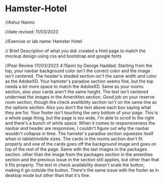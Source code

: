 # Hamster-Hotel
//Ashur Nanno

//date revised: 11/03/2023

//Exercise or lab name: Hamster Hotel

// Brief Description of what you did: created a html page to match the mockup design using css and bootstrap and google fonts

//Pear Review (11/03/2023  4:15pm) by George Haddad: Starting from the top, your navbar background color isn't the correct color and the image isn't centered. The header's shaded section isn't the same width and color as the AdobeXD. Your hamster's paradise section seems fine, but the top needs a bit more space to match the AdobeXD. Same as your rooms section, also your cards aren't the same height. The text isn't centered underneat the images in the Amenitites section. Good job on your reserve room section, though the check availibility section isn't on the same line as the options section. Also you don't the text above each box saying what they are for. Your footer isn't touching the very bottom of your page. This is a whole page thing, but the page is too wide, I'm able to scroll to the right and there's a bunch of white space. When it comes to responsiveness the navbar and header are responsive, I couldn't figure out why the navbar wouldn't collapse in time. The hamster's paradise section squeezes itself when in tablet/mobile sizes. The cards in the rooms section don't fit properly and one of the cards goes off the background image and goes on top of the rest of the page. Same with the last images in the packages section. other than the image from the packages section in the amenities section and the previous issue in the section still applies, but other than that it fits properly. The text in check availability doesn't scale the button, making it go outside the button. There's the same issue with the footer as in desktop mode but other than that it's fine.